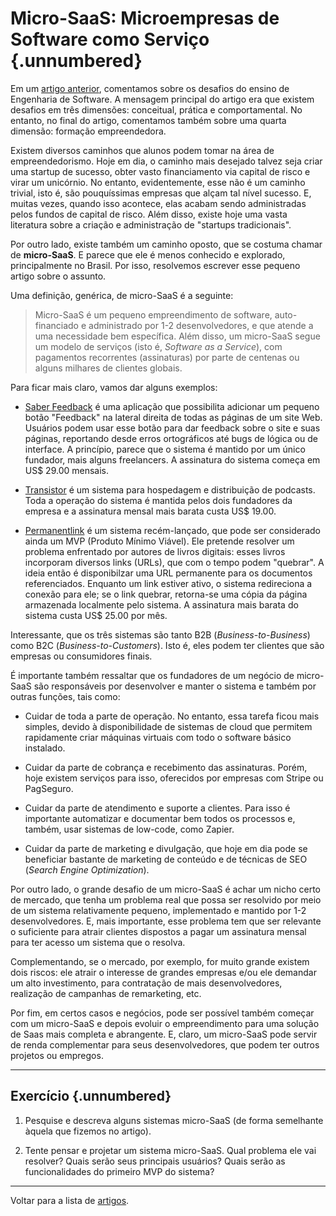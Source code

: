 
# Micro-SaaS: Microempresas de Software como Serviço {.unnumbered}


Em um [artigo anterior](https://engsoftmoderna.info/artigos/desafios-engsoft.html), 
comentamos sobre os desafios do ensino de Engenharia de
Software. A mensagem principal do artigo era que existem desafios em três dimensões:
conceitual, prática e comportamental. No entanto, no final do artigo, comentamos 
também sobre uma quarta dimensão: formação empreendedora.

Existem diversos caminhos que alunos podem tomar na área
de empreendedorismo. Hoje em dia, o caminho mais desejado talvez
seja criar uma startup de sucesso, obter vasto financiamento via 
capital de risco e virar um unicórnio. No entanto, evidentemente, 
esse não é um caminho trivial, isto é, são pouquíssimas empresas
que alçam tal nível sucesso. E, muitas vezes, quando isso acontece,
elas acabam sendo administradas pelos fundos de capital de risco.
Além disso, existe hoje uma vasta literatura sobre a criação e 
administração de "startups tradicionais".

Por outro lado, existe também um caminho oposto, que se costuma chamar 
de **micro-SaaS**. E parece que ele é menos conhecido e explorado,
principalmente no Brasil. Por isso, resolvemos escrever esse 
pequeno artigo sobre o assunto.

Uma definição, genérica, de micro-SaaS é a seguinte:

> Micro-SaaS é um pequeno empreendimento de software, 
> auto-financiado e administrado por 1-2 desenvolvedores, 
> e que atende a uma necessidade bem específica. Além disso,
> um micro-SaaS segue um modelo de serviços (isto é, *Software as a Service*), 
> com pagamentos recorrentes (assinaturas) por parte
> de centenas ou alguns milhares de clientes globais.

Para ficar mais claro, vamos dar alguns exemplos:

* [Saber Feedback](https://saberfeedback.com/) é uma aplicação que possibilita adicionar 
um pequeno botão "Feedback" na lateral direita de todas as páginas de um site Web. Usuários podem usar esse
botão para dar feedback sobre o site e suas páginas, reportando desde erros ortográficos
até bugs de lógica ou de interface. A princípio, parece que o sistema é mantido por um
único fundador, mais alguns freelancers. A assinatura do sistema começa em US$ 29.00 mensais.

* [Transistor](https://transistor.fm/) é um sistema para hospedagem e distribuição de podcasts. 
Toda a operação do sistema é mantida pelos dois fundadores da empresa 
e a assinatura mensal mais barata custa US$ 19.00.

* [Permanentlink](https://permanent.link/) é um sistema recém-lançado, que pode ser considerado ainda um MVP 
(Produto Mínimo Viável). Ele pretende resolver um problema enfrentado por autores de livros 
digitais: esses livros incorporam diversos links (URLs), que com o tempo podem "quebrar". 
A ideia então é disponibilzar uma URL permanente para os documentos referenciados. 
Enquanto um link estiver ativo, o sistema redireciona a conexão para ele; se o link 
quebrar, retorna-se uma cópia da página armazenada localmente pelo sistema. 
A assinatura mais barata do sistema custa US$ 25.00 por mês.

Interessante, que os três sistemas são tanto B2B (*Business-to-Business*) 
como B2C (*Business-to-Customers*). Isto é, eles podem ter clientes que são
empresas ou consumidores finais.

É importante também ressaltar que os fundadores de um negócio de micro-SaaS são responsáveis por
desenvolver e manter o sistema e também por outras funções, tais como:

* Cuidar de toda a parte de operação. No entanto, essa tarefa ficou mais simples, 
devido à disponibilidade de sistemas de cloud que permitem rapidamente criar máquinas 
virtuais com todo o software básico instalado.

* Cuidar da parte de cobrança e recebimento das assinaturas. Porém, hoje existem
serviços para isso, oferecidos por empresas com Stripe ou PagSeguro.

* Cuidar da parte de atendimento e suporte a clientes. Para isso é importante automatizar e
documentar bem todos os processos e, também, usar sistemas de low-code, como Zapier.

* Cuidar da parte de marketing e divulgação, que hoje em dia pode se beneficiar bastante
de marketing de conteúdo e de técnicas de SEO (*Search Engine Optimization*).

Por outro lado, o grande desafio de um micro-SaaS é achar um nicho certo de mercado, que 
tenha um problema real que possa ser resolvido por meio de um sistema relativamente pequeno, 
implementado e mantido por 1-2 desenvolvedores. E, mais importante, esse problema tem que
ser relevante o suficiente para atrair clientes dispostos a pagar um assinatura mensal
para ter acesso um sistema que o resolva.

Complementando, se o mercado, por exemplo, for muito grande 
existem dois riscos: ele atrair o interesse de grandes empresas e/ou ele demandar 
um alto investimento, para contratação de mais desenvolvedores, realização de 
campanhas de remarketing, etc.

Por fim, em certos casos e negócios, pode ser possível também começar com um 
micro-SaaS e depois evoluir o empreendimento para uma solução de Saas 
mais completa e abrangente. E, claro, um micro-SaaS pode servir de renda
complementar para seus desenvolvedores, que podem ter outros projetos
ou empregos.

* * * 

## Exercício {.unnumbered}

1. Pesquise e descreva alguns sistemas micro-SaaS (de forma semelhante àquela que fizemos no artigo).

2. Tente pensar e projetar um sistema micro-SaaS. Qual problema ele vai resolver? Quais serão seus principais usuários? 
Quais serão as funcionalidades do primeiro MVP do sistema?

* * * 

Voltar para a lista de [artigos](./artigos.html).
